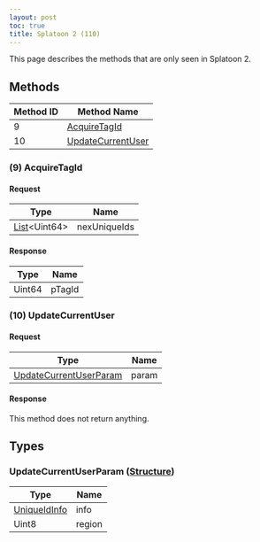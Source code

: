 ```yaml
---
layout: post
toc: true
title: Splatoon 2 (110)
---
```


This page describes the methods that are only seen in Splatoon 2.

## Methods

| Method ID | Method Name                                |
| --------- | ------------------------------------------ |
| 9         | [AcquireTagId](#9-acquiretagid)            |
| 10        | [UpdateCurrentUser](#10-updatecurrentuser) |

### (9) AcquireTagId
#### Request

| Type                                        | Name         |
| ------------------------------------------- | ------------ |
| [List](/docs/nex/types#list)&lt;Uint64&gt; | nexUniqueIds |

#### Response

| Type   | Name   |
| ------ | ------ |
| Uint64 | pTagId |

### (10) UpdateCurrentUser
#### Request

| Type                                                        | Name  |
| ----------------------------------------------------------- | ----- |
| [UpdateCurrentUserParam](#updatecurrentuserparam-structure) | param |

#### Response
This method does not return anything.

## Types
### UpdateCurrentUserParam ([Structure](/docs/nex/types#structure))

| Type                                                               | Name   |
| ------------------------------------------------------------------ | ------ |
| [UniqueIdInfo](/docs/nex/protocols/Utility#uniqueidinfo-structure) | info   |
| Uint8                                                              | region |
